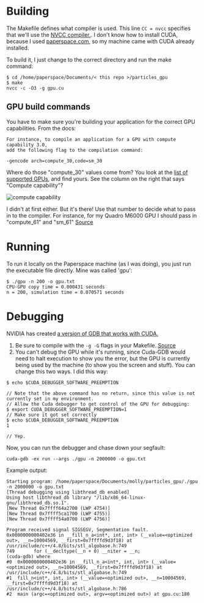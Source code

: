 # Building
The Makefile defines what compiler is used. This line  ``` CC = nvcc ``` specifies that we'll use the [NVCC compiler.](http://docs.nvidia.com/cuda/cuda-compiler-driver-nvcc/#axzz4fetCWOOG). I don't know how to install CUDA, because I used [paperspace.com](www.paperspace.com), so my machine came with CUDA already installed.

To build it, I just change to the correct directory and run the make command:

``` 
$ cd /home/paperspace/Documents/< this repo >/particles_gpu
$ make
nvcc -c -O3 -g gpu.cu
```
 

## GPU build commands
You have to make sure you're building your application for the correct GPU capabilities.
From the docs:
```
For instance, to compile an application for a GPU with compute capability 3.0, 
add the following flag to the compilation command:

-gencode arch=compute_30,code=sm_30
```
Where do those "compute_30" values come from?
You look at the [list of supported GPUs](https://developer.nvidia.com/cuda-gpus), and find yours. See the column on the right that says "Compute capability"?  

![compute capability](http://i.imgur.com/3uLLj9Z.png)

I didn't at first either. But it's there! Use that number to decide what to pass in to the compiler. For instance, for my Quadro M6000 GPU I should pass in "compute_61" and "sm_61"
[Source](http://docs.nvidia.com/cuda/cuda-gdb/#compiling-for-specific-gpus)

# Running
To run it locally on the Paperspace machine (as I was doing), you just run the executable file directly. Mine was called 'gpu':
```
$ ./gpu -n 200 -o gpu.txt
CPU-GPU copy time = 0.000431 seconds
n = 200, simulation time = 0.070571 seconds
```

# Debugging
NVIDIA has created [a version of GDB that works with CUDA.](http://docs.nvidia.com/cuda/cuda-gdb/#axzz4artDaDSe)

1. Be sure to compile with the ```-g -G``` flags in your Makefile. [Source](http://docs.nvidia.com/cuda/cuda-gdb/#debug-compilation)
2. You can't debug the GPU while it's running, since Cuda-GDB would need to halt execution to show you the error, but the GPU is currently being used by the machine (to show you the screen and stuff). You can change this two ways. I did this way:
```
$ echo $CUDA_DEBUGGER_SOFTWARE_PREEMPTION

// Note that the above command has no return, since this value is not currently set in my environment.
// Allow the Cuda debugger to get control of the GPU for debugging:
$ export CUDA_DEBUGGER_SOFTWARE_PREEMPTION=1
// Make sure it got set correctly
$ echo $CUDA_DEBUGGER_SOFTWARE_PREEMPTION
1 

// Yep.
```

Now, you can run the debugger and chase down your segfault:
```
cuda-gdb -ex run --args ./gpu -n 2000000 -o gpu.txt
```

Example output:
```
Starting program: /home/paperspace/Documents/molly/particles_gpu/./gpu -n 2000000 -o gpu.txt
[Thread debugging using libthread_db enabled]
Using host libthread_db library "/lib/x86_64-linux-gnu/libthread_db.so.1".
[New Thread 0x7ffff64a2700 (LWP 4754)]
[New Thread 0x7ffff5ca1700 (LWP 4755)]
[New Thread 0x7ffff54a0700 (LWP 4756)]

Program received signal SIGSEGV, Segmentation fault.
0x0000000000402e36 in __fill_n_a<int*, int, int> (__value=<optimized out>, __n=10004569, __first=0x7ffffd9d3f18) at /usr/include/c++/4.8/bits/stl_algobase.h:749
749	      for (__decltype(__n + 0) __niter = __n;
(cuda-gdb) where
#0  0x0000000000402e36 in __fill_n_a<int*, int, int> (__value=<optimized out>, __n=10004569, __first=0x7ffffd9d3f18) at /usr/include/c++/4.8/bits/stl_algobase.h:749
#1  fill_n<int*, int, int> (__value=<optimized out>, __n=10004569, __first=0x7ffffd9d3f18) at /usr/include/c++/4.8/bits/stl_algobase.h:786
#2  main (argc=<optimized out>, argv=<optimized out>) at gpu.cu:180
```

